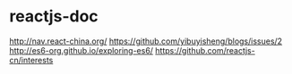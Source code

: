 # reactjs-doc
http://nav.react-china.org/
https://github.com/yibuyisheng/blogs/issues/2
http://es6-org.github.io/exploring-es6/
https://github.com/reactjs-cn/interests

